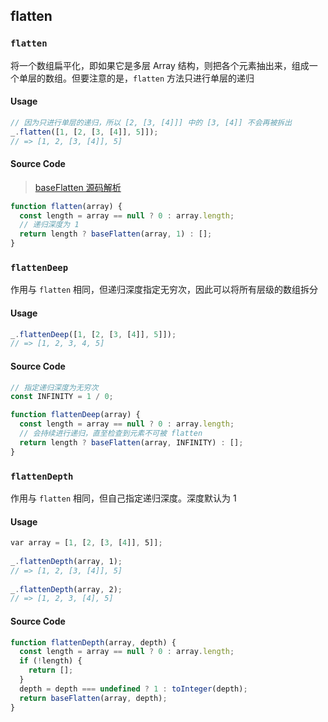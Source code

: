 ## flatten

### `flatten`

将一个数组扁平化，即如果它是多层 Array 结构，则把各个元素抽出来，组成一个单层的数组。但要注意的是，`flatten` 方法只进行单层的递归

#### Usage

```javascript
// 因为只进行单层的递归，所以 [2, [3, [4]]] 中的 [3, [4]] 不会再被拆出
_.flatten([1, [2, [3, [4]], 5]]);
// => [1, 2, [3, [4]], 5]
```

#### Source Code

> [baseFlatten 源码解析](./others.md)

```javascript
function flatten(array) {
  const length = array == null ? 0 : array.length;
  // 递归深度为 1
  return length ? baseFlatten(array, 1) : [];
}
```

### `flattenDeep`

作用与 `flatten` 相同，但递归深度指定无穷次，因此可以将所有层级的数组拆分

#### Usage

```javascript
_.flattenDeep([1, [2, [3, [4]], 5]]);
// => [1, 2, 3, 4, 5]
```

#### Source Code

```javascript
// 指定递归深度为无穷次
const INFINITY = 1 / 0;

function flattenDeep(array) {
  const length = array == null ? 0 : array.length;
  // 会持续进行递归，直至检查到元素不可被 flatten
  return length ? baseFlatten(array, INFINITY) : [];
}
```

### `flattenDepth`

作用与 `flatten` 相同，但自己指定递归深度。深度默认为 1

#### Usage

```javascript
var array = [1, [2, [3, [4]], 5]];
 
_.flattenDepth(array, 1);
// => [1, 2, [3, [4]], 5]
 
_.flattenDepth(array, 2);
// => [1, 2, 3, [4], 5]
```

#### Source Code

```javascript
function flattenDepth(array, depth) {
  const length = array == null ? 0 : array.length;
  if (!length) {
    return [];
  }
  depth = depth === undefined ? 1 : toInteger(depth);
  return baseFlatten(array, depth);
}
```